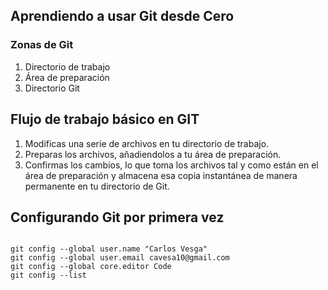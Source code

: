 ## Aprendiendo a usar Git desde Cero

### Zonas de Git
1. Directorio de trabajo
2. Área de preparación
3. Directorio Git

## Flujo de trabajo básico en GIT
1. Modificas una serie de archivos en tu directorio de trabajo.
2. Preparas los archivos, añadiendolos a tu área de preparación.
3. Confirmas los cambios, lo que toma los archivos tal y como están en el área de preparación y almacena esa copia instantánea de manera permanente en tu directorio de Git.

## Configurando Git por primera vez

```

git config --global user.name "Carlos Vesga"
git config --global user.email cavesa10@gmail.com
git config --global core.editor Code
git config --list

```